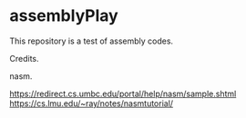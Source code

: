 # assemblyPlay
This repository is a test of assembly codes.

Credits.

nasm.

https://redirect.cs.umbc.edu/portal/help/nasm/sample.shtml
https://cs.lmu.edu/~ray/notes/nasmtutorial/
